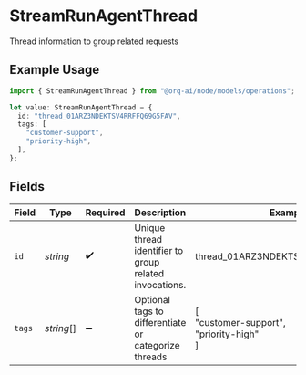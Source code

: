 # StreamRunAgentThread

Thread information to group related requests

## Example Usage

```typescript
import { StreamRunAgentThread } from "@orq-ai/node/models/operations";

let value: StreamRunAgentThread = {
  id: "thread_01ARZ3NDEKTSV4RRFFQ69G5FAV",
  tags: [
    "customer-support",
    "priority-high",
  ],
};
```

## Fields

| Field                                                  | Type                                                   | Required                                               | Description                                            | Example                                                |
| ------------------------------------------------------ | ------------------------------------------------------ | ------------------------------------------------------ | ------------------------------------------------------ | ------------------------------------------------------ |
| `id`                                                   | *string*                                               | :heavy_check_mark:                                     | Unique thread identifier to group related invocations. | thread_01ARZ3NDEKTSV4RRFFQ69G5FAV                      |
| `tags`                                                 | *string*[]                                             | :heavy_minus_sign:                                     | Optional tags to differentiate or categorize threads   | [<br/>"customer-support",<br/>"priority-high"<br/>]    |